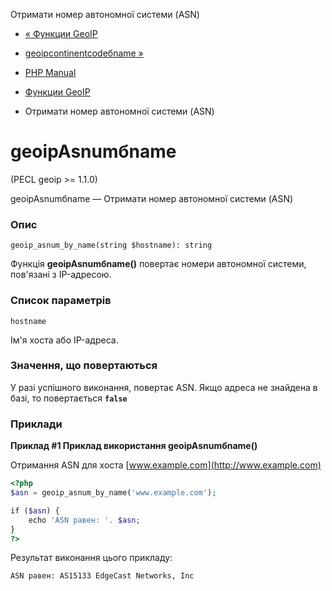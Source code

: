 Отримати номер автономної системи (ASN)

-   [« Функции GeoIP](ref.geoip.html)
    
-   [geoipcontinentcodeбname »](function.geoip-continent-code-by-name.html)
    
-   [PHP Manual](index.html)
    
-   [Функции GeoIP](ref.geoip.html)
    
-   Отримати номер автономної системи (ASN)
    

# geoipAsnumбname

(PECL geoip >= 1.1.0)

geoipAsnumбname — Отримати номер автономної системи (ASN)

### Опис

```methodsynopsis
geoip_asnum_by_name(string $hostname): string
```

Функція **geoipAsnumбname()** повертає номери автономної системи, пов'язані з IP-адресою.

### Список параметрів

`hostname`

Ім'я хоста або IP-адреса.

### Значення, що повертаються

У разі успішного виконання, повертає ASN. Якщо адреса не знайдена в базі, то повертається **`false`**

### Приклади

**Приклад #1 Приклад використання **geoipAsnumбname()****

Отримання ASN для хоста [www.example.com](http://www.example.com)

```php
<?php
$asn = geoip_asnum_by_name('www.example.com');

if ($asn) {
    echo 'ASN равен: '. $asn;
}
?>
```

Результат виконання цього прикладу:

```
ASN равен: AS15133 EdgeCast Networks, Inc
```
